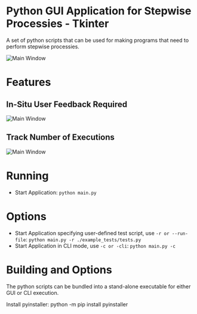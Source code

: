 # Python GUI Application for Stepwise Processies - Tkinter
A set of python scripts that can be used for making programs that need to perform stepwise processies.

![Main Window](https://github.com/chrisjohn404/python-gui-application-for-stepwise-processies-tkinter/blob/master/docs/screen-capture.jpg?raw=true)

# Features
## In-Situ User Feedback Required
![Main Window](https://github.com/chrisjohn404/python-gui-application-for-stepwise-processies-tkinter/blob/master/docs/ui-messages.jpg?raw=true)

## Track Number of Executions
![Main Window](https://github.com/chrisjohn404/python-gui-application-for-stepwise-processies-tkinter/blob/master/docs/test-complete.jpg?raw=true)

# Running
* Start Application: `python main.py`

# Options
* Start Application specifying user-defined test script, use `-r or --run-file`: `python main.py -r ./example_tests/tests.py`
* Start Application in CLI mode, use `-c or -cli`: `python main.py -c`

# Building and Options
The python scripts can be bundled into a stand-alone executable for either GUI or CLI execution.

Install pyinstaller:
python -m pip install pyinstaller

